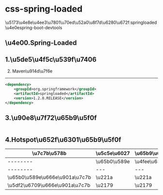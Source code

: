 # css-spring-loaded
\u5173\u4e8e\u4ee3\u7801\u70ed\u52a0\u8f7d\u6280\u672f:springloaded\u4e0espring-boot-devtools

## \u4e00.Spring-Loaded
1.\u5de5\u4f5c\u539f\u7406
------------

2. Maven\u914d\u7f6e
------------
```xml
<dependency>
    <groupId>org.springframework</groupId>
	<artifactId>springloaded</artifactId>
    <version>1.2.8.RELEASE</version>
</dependency>
```
3.\u90e8\u7f72\u65b9\u5f0f
------------
```

```
4.Hotspot\u652f\u6301\u65b9\u5f0f
----------------------------

\u7c7b\u578b      | \u5c5e\u6027       |\u65b9\u6cd5          |\u6784\u9020\u51fd\u6570
--------|-------|-------|------
--------|\u65b0\u589e|\u4fee\u6539|\u65b0\u589e|\u4fee\u6539|\u65b0\u589e|\u4fee\u6539
--------|---|---|---|---|---|---
\u65b0\u589e\u666e\u901a\u7c7b|\u221a  |\u221a   |\u221a  |\u221a  | \u221a | \u221a
\u5df2\u6709\u666e\u901a\u7c7b|\u2179  |\u2179     |\u221a  |\u221a  |\u2179      |\u2179

